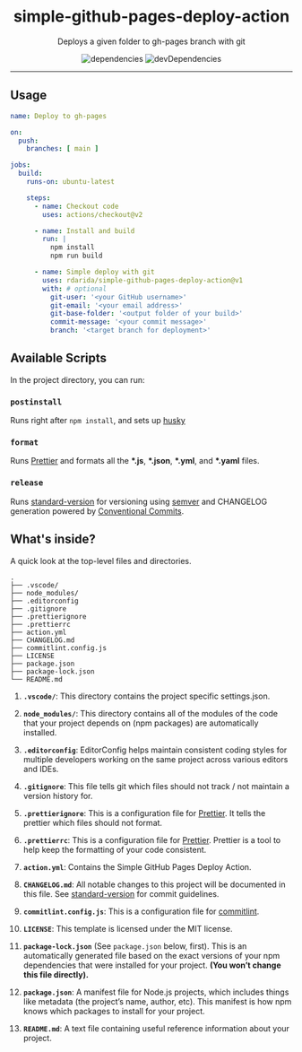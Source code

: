 <h1 align="center">simple-github-pages-deploy-action</h1>
<p align="center">Deploys a given folder to gh-pages branch with git</p>
<p align="center">
  <img alt="dependencies" src="https://david-dm.org/rdarida/simple-github-pages-deploy-action/status.svg" />
  <img alt="devDependencies" src="https://david-dm.org/rdarida/simple-github-pages-deploy-action/dev-status.svg" />
</p>
<hr>

## Usage
```yml
name: Deploy to gh-pages

on:
  push:
    branches: [ main ]

jobs:
  build:
    runs-on: ubuntu-latest

    steps:
      - name: Checkout code
        uses: actions/checkout@v2

      - name: Install and build
        run: |
          npm install
          npm run build

      - name: Simple deploy with git
        uses: rdarida/simple-github-pages-deploy-action@v1
        with: # optional
          git-user: '<your GitHub username>'
          git-email: '<your email address>'
          git-base-folder: '<output folder of your build>'
          commit-message: '<your commit message>'
          branch: '<target branch for deployment>'
```

## Available Scripts

In the project directory, you can run:

### `postinstall`
Runs right after `npm install`, and sets up [husky](https://typicode.github.io/husky/#/)

### `format`
Runs [Prettier](https://prettier.io/) and formats all the **\*.js**, **\*.json**, **\*.yml**, and **\*.yaml** files.

### `release`
Runs [standard-version](https://github.com/conventional-changelog/standard-version/) for versioning using [semver](https://semver.org/) and CHANGELOG generation powered by [Conventional Commits](https://conventionalcommits.org).

## What's inside?

A quick look at the top-level files and directories.

    .
    ├── .vscode/
    ├── node_modules/
    ├── .editorconfig
    ├── .gitignore
    ├── .prettierignore
    ├── .prettierrc
    ├── action.yml
    ├── CHANGELOG.md
    ├── commitlint.config.js
    ├── LICENSE
    ├── package.json
    ├── package-lock.json
    └── README.md

1. **`.vscode/`**: This directory contains the project specific settings.json.

2. **`node_modules/`**: This directory contains all of the modules of the code that your project depends on (npm packages) are automatically installed.

3. **`.editorconfig`**: EditorConfig helps maintain consistent coding styles for multiple developers working on the same project across various editors and IDEs.

4. **`.gitignore`**: This file tells git which files should not track / not maintain a version history for.

5. **`.prettierignore`**: This is a configuration file for [Prettier](https://prettier.io/). It tells the prettier which files should not format.

6. **`.prettierrc`**: This is a configuration file for [Prettier](https://prettier.io/). Prettier is a tool to help keep the formatting of your code consistent.

7. **`action.yml`**: Contains the Simple GitHub Pages Deploy Action.

8. **`CHANGELOG.md`**: All notable changes to this project will be documented in this file. See [standard-version](https://github.com/conventional-changelog/standard-version) for commit guidelines.

9. **`commitlint.config.js`**: This is a configuration file for [commitlint](https://commitlint.js.org/).

10. **`LICENSE`**: This template is licensed under the MIT license.

11. **`package-lock.json`** (See `package.json` below, first). This is an automatically generated file based on the exact versions of your npm dependencies that were installed for your project. **(You won’t change this file directly).**

12. **`package.json`**: A manifest file for Node.js projects, which includes things like metadata (the project’s name, author, etc). This manifest is how npm knows which packages to install for your project.

13. **`README.md`**: A text file containing useful reference information about your project.
